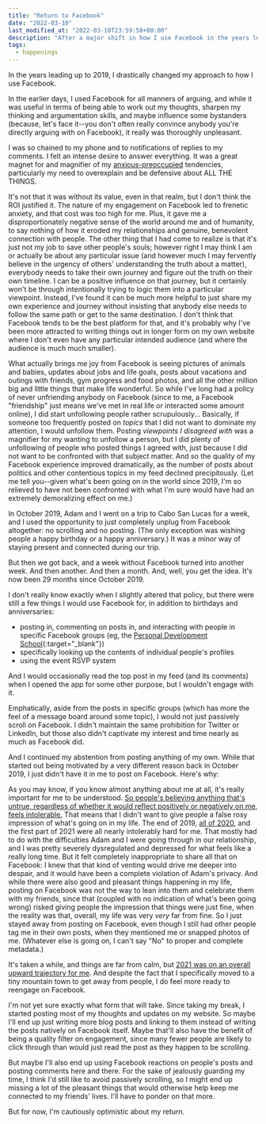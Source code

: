 ```yaml
---
title: "Return to Facebook"
date: "2022-03-10"
last_modified_at: "2022-03-10T23:59:58+00:00"
description: "After a major shift in how I use Facebook in the years leading up to 2019, I took an extended break. Now I'm back. Sort of."
tags:
  - happenings
---
```


In the years leading up to 2019, I drastically changed my approach to how I use Facebook.

In the earlier days, I used Facebook for all manners of arguing, and while it was useful in terms of being able to work out my thoughts, sharpen my thinking and argumentation skills, and maybe influence some bystanders (because, let's face it--you don't often really convince anybody you're directly arguing with on Facebook), it really was thoroughly unpleasant.

I was so chained to my phone and to notifications of replies to my comments. I felt an intense desire to answer everything. It was a great magnet for and magnifier of my [anxious-preoccupied](/personality-and-behavioral-profiles/#attachment-style) tendencies, particularly my need to overexplain and be defensive about ALL THE THINGS.

It's not that it was without its value, even in that realm, but I don't think the ROI justified it. The nature of my engagement on Facebook led to frenetic anxiety, and that cost was too high for me. Plus, it gave me a disproportionately negative sense of the world around me and of humanity, to say nothing of how it eroded my relationships and genuine, benevolent connection with people. The other thing that I had come to realize is that it's just not my job to save other people's souls; however right I may think I am or actually be about any particular issue (and however much I may fervently believe in the urgency of others' understanding the truth about a matter), everybody needs to take their own journey and figure out the truth on their own timeline. I can be a positive influence on that journey, but it certainly won't be through intentionally trying to logic them into a particular viewpoint. Instead, I've found it can be much more helpful to just share my own experience and journey without insisting that anybody else needs to follow the same path or get to the same destination. I don't think that Facebook tends to be the best platform for that, and it's probably why I've been more attracted to writing things out in longer form on my own website where I don't even have any particular intended audience (and where the audience is much much smaller).

What actually brings me joy from Facebook is seeing pictures of animals and babies, updates about jobs and life goals, posts about vacations and outings with friends, gym progress and food photos, and all the other million big and little things that make life wonderful. So while I've long had a policy of never unfriending anybody on Facebook (since to me, a Facebook "friendship" just means we've met in real life or interacted some amount online), I did start unfollowing people rather scrupulously... Basically, if someone too frequently posted on _topics_ that I did not want to dominate my attention, I would unfollow them. Posting _viewpoints I disagreed with_ was a magnifier for my wanting to unfollow a person, but I did plenty of unfollowing of people who posted things I agreed with, just because I did not want to be confronted with that subject matter. And so the quality of my Facebook experience improved dramatically, as the number of posts about politics and other contentious topics in my feed declined precipitously. (Let me tell you--given what's been going on in the world since 2019, I'm so relieved to have not been confronted with what I'm sure would have had an extremely demoralizing effect on me.)

In October 2019, Adam and I went on a trip to Cabo San Lucas for a week, and I used the opportunity to just completely unplug from Facebook altogether: no scrolling and no posting. (The only exception was wishing people a happy birthday or a happy anniversary.) It was a minor way of staying present and connected during our trip.

But then we got back, and a week without Facebook turned into another week. And then another. And then a month. And, well, you get the idea. It's now been 29 months since October 2019.

I don't really know exactly when I slightly altered that policy, but there were still a few things I would use Facebook for, in addition to birthdays and anniversaries:

* posting in, commenting on posts in, and interacting with people in specific Facebook groups (eg, the [Personal Development School](https://www.facebook.com/groups/461389461257253){:target="&lowbar;blank"})
* specifically looking up the contents of individual people's profiles
* using the event RSVP system

And I would occasionally read the top post in my feed (and its comments) when I opened the app for some other purpose, but I wouldn't engage with it.

Emphatically, aside from the posts in specific groups (which has more the feel of a message board around some topic), I would not just passively scroll on Facebook. I didn't maintain the same prohibition for Twitter or LinkedIn, but those also didn't captivate my interest and time nearly as much as Facebook did.

And I continued my abstention from posting anything of my own. While that started out being motivated by a very different reason back in October 2019, I just didn't have it in me to post on Facebook. Here's why:

As you may know, if you know almost anything about me at all, it's really important for me to be understood. [So people's believing anything that's untrue, regardless of whether it would reflect positively or negatively on me, feels intolerable.](/misunderstood/) That means that I didn't want to give people a false rosy impression of what's going on in my life. The end of 2019, [all of 2020](/blog/2021-01-01/2020-retrospective/), and the first part of 2021 were all nearly intolerably hard for me. That mostly had to do with the difficulties Adam and I were going through in our relationship, and I was pretty severely dysregulated and depressed for what feels like a really long time. But it felt completely inappropriate to share all that on Facebook: I knew that that kind of venting would drive me deeper into despair, and it would have been a complete violation of Adam's privacy. And while there were also good and pleasant things happening in my life, posting on Facebook was not the way to lean into them and celebrate them with my friends, since that (coupled with no indication of what's been going wrong) risked giving people the impression that things were just fine, when the reality was that, overall, my life was very _very_ far from fine. So I just stayed away from posting on Facebook, even though I still had other people tag me in their own posts, when they mentioned me or snapped photos of me. (Whatever else is going on, I can't say "No" to proper and complete metadata.)

It's taken a while, and things are far from calm, but [2021 was on an overall upward trajectory for me](/blog/2022-01-01/2021-retrospective/). And despite the fact that I specifically moved to a tiny mountain town to get away from people, I do feel more ready to reengage on Facebook.

I'm not yet sure exactly what form that will take. Since taking my break, I started posting most of my thoughts and updates on my website. So maybe I'll end up just writing more blog posts and linking to them instead of writing the posts natively on Facebook itself. Maybe that'll also have the benefit of being a quality filter on engagement, since many fewer people are likely to click through than would just read the post as they happen to be scrolling.

But maybe I'll also end up using Facebook reactions on people's posts and posting comments here and there. For the sake of jealously guarding my time, I think I'd still like to avoid passively scrolling, so I might end up missing a lot of the pleasant things that would otherwise help keep me connected to my friends' lives. I'll have to ponder on that more.

But for now, I'm cautiously optimistic about my return.
